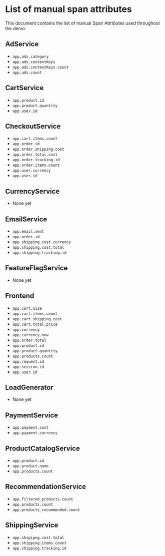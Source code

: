 # List of manual span attributes

This document contains the list of manual Span Attributes used throughout the demo:

## AdService

* `app.ads.category`
* `app.ads.contextKeys`
* `app.ads.contextKeys.count`
* `app.ads.count`

## CartService

* `app.product.id`
* `app.product.quantity`
* `app.user.id`

## CheckoutService

* `app.cart.items.count`
* `app.order.id`
* `app.order.shipping.cost`
* `app.order.total.cost`
* `app.order.tracking.id`
* `app.order.items.count`
* `app.user.currency`
* `app.user.id`

## CurrencyService

* None yet

## EmailService

* `app.email.sent`
* `app.order.id`
* `app.shipping.cost.currency`
* `app.shipping.cost.total`
* `app.shipping.tracking.id`

## FeatureFlagService

* None yet

## Frontend

* `app.cart.size`
* `app.cart.items.count`
* `app.cart.shipping.cost`
* `app.cart.total.price`
* `app.currency`
* `app.currency.new`
* `app.order.total`
* `app.product.id`
* `app.product.quantity`
* `app.products.count`
* `app.request.id`
* `app.session.id`
* `app.user.id`

## LoadGenerator

* None yet

## PaymentService

* `app.payment.cost`
* `app.payment.currency`

## ProductCatalogService

* `app.product.id`
* `app.product.name`
* `app.products.count`

## RecommendationService

* `app.filtered_products.count`
* `app.products.count`
* `app.products_recommended.count`

## ShippingService

* `app.shipipng.cost.total`
* `app.shipping.items.count`
* `app.shipping.tracking.id`
